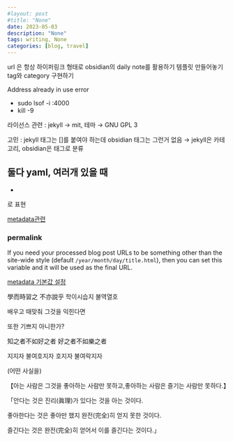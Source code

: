 ```yaml
---
#layout: post
#title: "None"
date: 2023-05-03
description: "None"
tags: writing, None 
categories: [blog, travel]
---
```


url 은 항상 하이퍼링크 형태로
obsidian의 daily note를 활용하기
템플릿 만들어놓기
tag와 category 구현하기

 Address already in use error 
 -   sudo lsof -i :4000
 -  kill -9 <PID>

라이선스 관련 : jekyll → mit, 테마 → GNU GPL 3

고민 : jekyll 태그는 []를 붙여야 하는데 obsidian 태그는 그런거 없음
→ jekyll은 카테고리, obsidian은 태그로 분류

둘다 yaml, 여러개 있을 때 
-
-
로 표현

[metadata관련](https://jekyllrb.com/docs/front-matter/)

### permalink
If you need your processed blog post URLs to be something other than the site-wide style (default `/year/month/day/title.html`), then you can set this variable and it will be used as the final URL.

[metadata 기본값 설정](https://jekyllrb.com/docs/configuration/front-matter-defaults/)


學而時習之 不亦說乎 학이시습지 불역열호

배우고 때맞춰 그것을 익힌다면

또한 기쁘지 아니한가?

  

知之者不如好之者 好之者不如樂之者

지지자 불여호지자 호지자 불여락지자

  

(어떤 사실을)

【아는 사람은 그것을 좋아하는 사람만 못하고,좋아하는 사람은 즐기는 사람만 못하다.】

  

「안다는 것은 진리(眞理)가 있다는 것을 아는 것이다.

좋아한다는 것은 좋아만 했지 완전(完全)히 얻지 못한 것이다.

즐긴다는 것은 완전(完全)히 얻어서 이를 즐긴다는 것이다.」